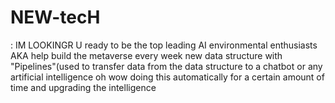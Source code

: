 # NEW-tecH
: IM LOOKINGR U ready  to be the top leading AI environmental enthusiasts AKA help build the metaverse every week   new data structure with "Pipelines"(used to transfer data from the data structure to a chatbot or any artificial intelligence oh wow doing this automatically for a certain amount of time and upgrading the intelligence
